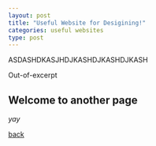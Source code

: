 ```yaml
---
layout: post
title: "Useful Website for Desigining!"
categories: useful websites
type: post
---
```


ASDASHDKASJHDJKASHDJKASHDJKASH 

<!--more-->
Out-of-excerpt

## Welcome to another page

_yay_

[back](./)
